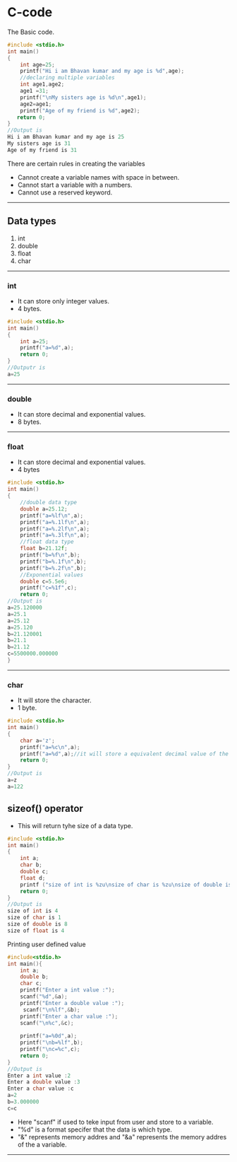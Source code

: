 # C-code
The Basic code.
```c
#include <stdio.h>
int main()
{
    int age=25;
    printf("Hi i am Bhavan kumar and my age is %d",age);
    //declaring multiple variables
    int age1,age2;
    age1 =31;
    printf("\nMy sisters age is %d\n",age1);
    age2=age1;
    printf("Age of my friend is %d",age2);
   return 0;
}
//Output is
Hi i am Bhavan kumar and my age is 25
My sisters age is 31
Age of my friend is 31
```
There are certain rules in creating the variables 
- Cannot create a variable names with space in between.
- Cannot start a variable with a numbers.
- Cannot use a reserved keyword.
---
## Data types
1. int
2. double
3. float
4. char
---
### int
- It can store only integer values.
- 4 bytes. 
```c
#include <stdio.h>
int main()
{
    int a=25;
    printf("a=%d",a);
    return 0;
}
//Outputr is
a=25
```
---
### double
- It can store decimal and exponential values.
- 8 bytes.
---
### float
- It can store decimal and exponential values.
- 4 bytes
```c
#include <stdio.h>
int main()
{
    //double data type
    double a=25.12;
    printf("a=%lf\n",a);
    printf("a=%.1lf\n",a);
    printf("a=%.2lf\n",a);
    printf("a=%.3lf\n",a);
    //float data type 
    float b=21.12f;
    printf("b=%f\n",b);
    printf("b=%.1f\n",b);
    printf("b=%.2f\n",b);
    //Exponential values 
    double c=5.5e6;
    printf("c=%1f",c);
    return 0;
//Output is
a=25.120000
a=25.1
a=25.12
a=25.120
b=21.120001
b=21.1
b=21.12
c=5500000.000000
}
```
---
### char
- It will store the character.
- 1 byte.
```c
#include <stdio.h>
int main()
{
    char a='z';
    printf("a=%c\n",a);
    printf("a=%d",a);//it will store a equivalent decimal value of the z 
    return 0;
}
//Output is
a=z
a=122
```
## sizeof() operator
- This will return tyhe size of a data type.
```c
#include <stdio.h>
int main()
{
    int a;
    char b;
    double c;
    float d;
    printf ("size of int is %zu\nsize of char is %zu\nsize of double is %zu\nsize of float is %zu",sizeof(a),sizeof(b),sizeof(c),sizeof(d));
    return 0;
}
//Output is
size of int is 4
size of char is 1
size of double is 8
size of float is 4
```
Printing user defined value
```c
#include<stdio.h>
int main(){
    int a;
    double b;
    char c;
    printf("Enter a int value :");
    scanf("%d",&a);
    printf("Enter a double value :");
     scanf("\n%lf",&b);
    printf("Enter a char value :");
    scanf("\n%c",&c);
    
    printf("a=%0d",a);
    printf("\nb=%lf",b);
    printf("\nc=%c",c);
    return 0;
}
//Output is
Enter a int value :2
Enter a double value :3
Enter a char value :c
a=2
b=3.000000
c=c

```
+ Here "scanf" if used to teke input from user and store to a variable.
+ "%d" is a format specifer that the data is which type.
+ "&" represents memory addres and "&a" represents the memory addres of the a variable.
---
